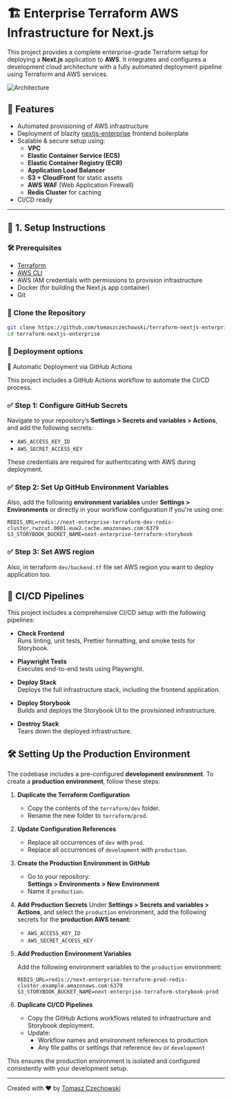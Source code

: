# 🏗️ Enterprise Terraform AWS Infrastructure for Next.js 

This project provides a complete enterprise-grade Terraform setup for deploying a **Next.js** application to **AWS**. It integrates and configures a development cloud architecture with a fully automated deployment pipeline using Terraform and AWS services.

![Architecture](“./arch-diagram.webp?raw=true”)

## 🚀 Features

- Automated provisioning of AWS infrastructure
- Deployment of blazity [nextjs-enterprise](https://github.com/Blazity/next-enterprise) frontend boilerplate
- Scalable & secure setup using:
  - **VPC**
  - **Elastic Container Service (ECS)**
  - **Elastic Container Registry (ECR)**
  - **Application Load Balancer**
  - **S3 + CloudFront** for static assets
  - **AWS WAF** (Web Application Firewall)
  - **Redis Cluster** for caching
- CI/CD ready

---

## 🔧 1. Setup Instructions

### 🛠️ Prerequisites

- [Terraform](https://www.terraform.io/downloads)
- [AWS CLI](https://docs.aws.amazon.com/cli/latest/userguide/install-cliv2.html)
- AWS IAM credentials with permissions to provision infrastructure
- Docker (for building the Next.js app container)
- Git

### 📁 Clone the Repository

```bash
git clone https://github.com/tomaszczechowski/terraform-nextjs-enterprise.git
cd terraform-nextjs-enterprise
```

### 🚀 Deployment options

🤖 Automatic Deployment via GitHub Actions

This project includes a GitHub Actions workflow to automate the CI/CD process.

### ✅ Step 1: Configure GitHub Secrets

Navigate to your repository’s **Settings > Secrets and variables > Actions**, and add the following secrets:

- `AWS_ACCESS_KEY_ID`
- `AWS_SECRET_ACCESS_KEY`

These credentials are required for authenticating with AWS during deployment.

### ✅ Step 2: Set Up GitHub Environment Variables

Also, add the following **environment variables** under **Settings > Environments** or directly in your workflow configuration if you're using one:

```env
REDIS_URL=redis://next-enterprise-terraform-dev-redis-cluster.rwzcut.0001.euw2.cache.amazonaws.com:6379
S3_STORYBOOK_BUCKET_NAME=next-enterprise-terraform-storybook
```

### ✅ Step 3: Set AWS region

Also, in terraform `dev/backend.tf` file set AWS region you want to deploy application too.


## 🚀 CI/CD Pipelines

This project includes a comprehensive CI/CD setup with the following pipelines:

- **Check Frontend**  
  Runs linting, unit tests, Prettier formatting, and smoke tests for Storybook.

- **Playwright Tests**  
  Executes end-to-end tests using Playwright.

- **Deploy Stack**  
  Deploys the full infrastructure stack, including the frontend application.

- **Deploy Storybook**  
  Builds and deploys the Storybook UI to the provisioned infrastructure.

- **Destroy Stack**  
  Tears down the deployed infrastructure.

## 🛠️ Setting Up the Production Environment

The codebase includes a pre-configured **development environment**. To create a **production environment**, follow these steps:

1. **Duplicate the Terraform Configuration**
   - Copy the contents of the `terraform/dev` folder.
   - Rename the new folder to `terraform/prod`.

2. **Update Configuration References**
   - Replace all occurrences of `dev` with `prod`.
   - Replace all occurrences of `development` with `production`.

3. **Create the Production Environment in GitHub**
   - Go to your repository:  
     **Settings > Environments > New Environment**
   - Name it `production`.

4. **Add Production Secrets**
   Under **Settings > Secrets and variables > Actions**, and select the `production` environment, add the following secrets for the **production AWS tenant**:

   - `AWS_ACCESS_KEY_ID`
   - `AWS_SECRET_ACCESS_KEY`

5. **Add Production Environment Variables**

   Add the following environment variables to the `production` environment:

   ```env
   REDIS_URL=redis://next-enterprise-terraform-prod-redis-cluster.example.amazonaws.com:6379
   S3_STORYBOOK_BUCKET_NAME=next-enterprise-terraform-storybook-prod
   ```

6. **Duplicate CI/CD Pipelines**
    - Copy the GitHub Actions workflows related to infrastructure and Storybook deployment.
    - Update:
        - Workflow names and environment references to production
        - Any file paths or settings that reference `dev` or `development`

This ensures the production environment is isolated and configured consistently with your development setup.

---
Created with ❤️ by [Tomasz Czechowski](https://github.com/tomaszczechowski)